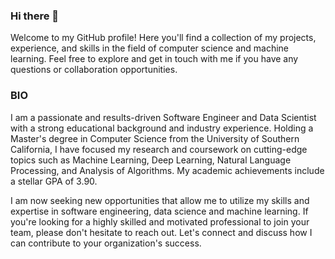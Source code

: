 ### Hi there 👋

Welcome to my GitHub profile! Here you'll find a collection of my projects, experience, and skills in the field of computer science and machine learning. Feel free to explore and get in touch with me if you have any questions or collaboration opportunities.



### BIO

I am a passionate and results-driven Software Engineer and Data Scientist with a strong educational background and industry experience. Holding a Master's degree in Computer Science from the University of Southern California, I have focused my research and coursework on cutting-edge topics such as Machine Learning, Deep Learning, Natural Language Processing, and Analysis of Algorithms. My academic achievements include a stellar GPA of 3.90.

I am now seeking new opportunities that allow me to utilize my skills and expertise in software engineering, data science and machine learning. If you're looking for a highly skilled and motivated professional to join your team, please don't hesitate to reach out. Let's connect and discuss how I can contribute to your organization's success.

<!--- 

- 🔭 I’m currently working on
- 📫 How to reach me: ...
[![Kishan's GitHub stats](https://github-readme-stats.vercel.app/api?username=kishanmurthy)](https://github.com/anuraghazra/github-readme-stats)

--->


